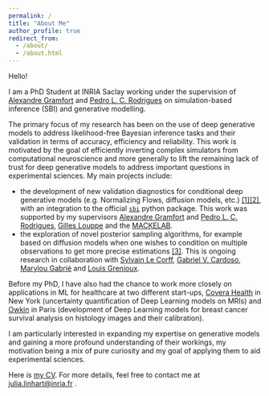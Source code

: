 ```yaml
---
permalink: /
title: "About Me"
author_profile: true
redirect_from:
  - /about/
  - /about.html
---
```


Hello!

I am a PhD Student at INRIA Saclay working under the supervision of [Alexandre Gramfort](https://alexandre.gramfort.net/) and [Pedro L. C. Rodrigues](https://plcrodrigues.github.io/) on simulation-based inference (SBI) and generative modelling.

The primary focus of my research has been on the use of deep generative models to address likelihood-free Bayesian inference tasks and their validation in terms of accuracy, efficiency and reliability. This work is motivated by the goal of efficiently inverting complex simulators from computational neuroscience and more generally to lift the remaining lack of trust for deep generative models to address important questions in experimental sciences. My main projects include:
- the development of new validation diagnostics for conditional deep generative models (e.g. Normalizing Flows, diffusion models, etc.) [[1]](https://arxiv.org/abs/2306.03580)[[2]](https://arxiv.org/abs/2211.09602), with an integration to the official [`sbi`](https://github.com/sbi-dev/sbi) python package. This work was supported by my supervisors [Alexandre Gramfort](https://alexandre.gramfort.net/) and [Pedro L. C. Rodrigues](https://plcrodrigues.github.io/), [Gilles Louppe](https://glouppe.github.io/) and the [MACKELAB](https://www.mackelab.org/).
- the exploration of novel posterior sampling algorithms, for example based on diffusion models when one wishes to condition on multiple observations to get more precise estimations [[3]](https://arxiv.org/abs/2404.07593). This is ongoing research in collaboration with [Sylvain Le Corff](https://sylvainlc.github.io/), [Gabriel V. Cardoso](https://gabrielvc.github.io/), [Marylou Gabrié](https://marylou-gabrie.github.io/) and [Louis Grenioux](https://scholar.google.com/citations?user=eLpNKSEAAAAJ&hl=fr).

Before my PhD, I have also had the chance to work more closely on applications in ML for healthcare at two different start-ups, [Covera Health](https://www.coverahealth.com/) in New York (uncertainty quantification of Deep Learning models on MRIs) and [Owkin](https://www.owkin.com/) in Paris (development of Deep Learning models for breast cancer survival analysis on histology images and their calibration).

I am particularly interested in expanding my expertise on generative models and gaining a more profound understanding of their workings, my motivation being a mix of pure curiosity and my goal of applying them to aid experimental sciences.

Here is [my CV](/files/Resume_Linhart.pdf). For more details, feel free to contact me at julia.linhart@inria.fr .